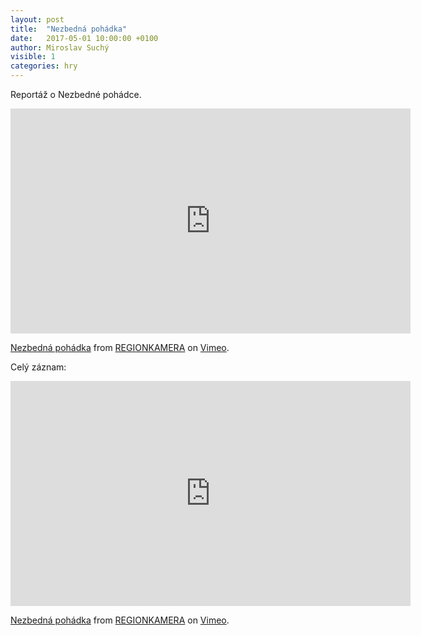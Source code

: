 ```yaml
---
layout: post
title:  "Nezbedná pohádka"
date:   2017-05-01 10:00:00 +0100
author: Miroslav Suchý
visible: 1
categories: hry
---
```

Reportáž o Nezbedné pohádce.

<iframe src="https://player.vimeo.com/video/215582895?color=ffffff&title=0&byline=0&portrait=0" width="640" height="360" frameborder="0" allow="autoplay; fullscreen" allowfullscreen></iframe>
<p><a href="https://vimeo.com/215582895">Nezbedn&aacute; poh&aacute;dka</a> from <a href="https://vimeo.com/regionkamera">REGIONKAMERA</a> on <a href="https://vimeo.com">Vimeo</a>.</p>

Celý záznam:
<iframe src="https://player.vimeo.com/video/215813211?color=ffffff&title=0&byline=0&portrait=0" width="640" height="360" frameborder="0" allow="autoplay; fullscreen" allowfullscreen></iframe>
<p><a href="https://vimeo.com/215813211">Nezbedn&aacute; poh&aacute;dka</a> from <a href="https://vimeo.com/regionkamera">REGIONKAMERA</a> on <a href="https://vimeo.com">Vimeo</a>.</p>
